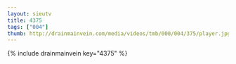 ```yaml
--- 
layout: sieutv
title: 4375
tags: ["004"]
thumb: http://drainmainvein.com/media/videos/tmb/000/004/375/player.jpg
---
```

{% include drainmainvein key="4375" %} 
